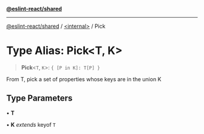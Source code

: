 [**@eslint-react/shared**](../../README.md)

***

[@eslint-react/shared](../../README.md) / [\<internal\>](../README.md) / Pick

# Type Alias: Pick\<T, K\>

> **Pick**\<`T`, `K`\>: `{ [P in K]: T[P] }`

From T, pick a set of properties whose keys are in the union K

## Type Parameters

• **T**

• **K** *extends* keyof `T`
